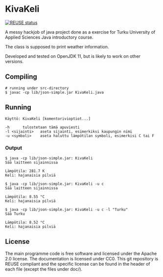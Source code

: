<!--
SPDX-FileCopyrightText: 2021 Markus Murto

SPDX-License-Identifier: CC0-1.0
-->

# KivaKeli

[![REUSE status](https://api.reuse.software/badge/github.com/murtoM/KivaKeli)](https://api.reuse.software/info/github.com/murtoM/KivaKeli)

A messy hackjob of java project done as a exercise for Turku University of Applied Sciences Java introductory course.

The class is supposed to print weather information.

Developed and tested on OpenJDK 11, but is likely to work on other versions.

## Compiling
```
# running under src-directory
$ javac -cp lib/json-simple.jar KivaKeli.java
```

## Running
```
Käyttö: KivaKeli [komentorivioptiot...]

-h		tulostetaan tämä apuviesti
-l <sijainti>	aseta sijainti, esimerkiksi kaupungin nimi
-u <symboli>	aseta haluttu lämpötilan symboli, esimerkisi C tai F
```

### Output
```
$ java -cp lib/json-simple.jar: KivaKeli
Sää laitteen sijainnissa

Lämpötila: 281.7 K
Keli: hajanaisia pilviä

$ java -cp lib/json-simple.jar: KivaKeli -u c
Sää laitteen sijainnissa

Lämpötila: 8.55 °C
Keli: hajanaisia pilviä

$ java -cp lib/json-simple.jar: KivaKeli -u c -l "Turku"
Sää Turku

Lämpötila: 8.52 °C
Keli: hajanaisia pilviä
```

## License

The main programme code is free software and licensed under the Apache 2.0 license. The documentation is licensed under CC0. This git repository is REUSE compliant and the specific license can be found in the header of each file (except the files under doc/).
